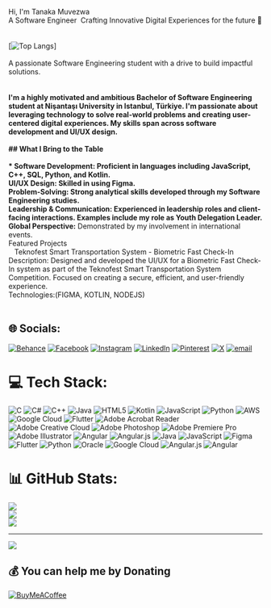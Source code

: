 Hi, I'm Tanaka Muvezwa<br> A Software Engineer  Crafting Innovative Digital Experiences for the future 🚀<br><br><br>[![Top Langs](https://github-readme-stats.vercel.app/api/top-langs/?username=tanakamuvezwa&layout=compact&theme=visionary)]<br><br> A passionate Software Engineering student with a drive to build impactful solutions.**<br><br><br>I'm a highly motivated and ambitious Bachelor of Software Engineering student at Nişantaşı University in Istanbul, Türkiye. I'm passionate about leveraging technology to solve real-world problems and creating user-centered digital experiences. My skills span across software development and UI/UX design.<br><br>## What I Bring to the Table<br><br>* **Software Development:** Proficient in languages including JavaScript, C++, SQL, Python, and Kotlin.<br>UI/UX Design: Skilled in using Figma.<br>Problem-Solving: Strong analytical skills developed through my Software Engineering studies.<br>Leadership & Communication: Experienced in leadership roles and client-facing interactions. Examples include my role as Youth Delegation Leader.<br> Global Perspective:** Demonstrated by my involvement in international events.<br>Featured Projects<br>   Teknofest Smart Transportation System - Biometric Fast Check-In<br> Description: Designed and developed the UI/UX for a Biometric Fast Check-In system as part of the Teknofest Smart Transportation System Competition. Focused on creating a secure, efficient, and user-friendly experience.<br>Technologies:(FIGMA, KOTLIN, NODEJS)<br><br>

## 🌐 Socials:
[![Behance](https://img.shields.io/badge/Behance-1769ff?logo=behance&logoColor=white)](https://behance.net/tanakamuvezwa) [![Facebook](https://img.shields.io/badge/Facebook-%231877F2.svg?logo=Facebook&logoColor=white)](https://facebook.com/tanakamuvezwa) [![Instagram](https://img.shields.io/badge/Instagram-%23E4405F.svg?logo=Instagram&logoColor=white)](https://instagram.com/mr_muvezwa) [![LinkedIn](https://img.shields.io/badge/LinkedIn-%230077B5.svg?logo=linkedin&logoColor=white)](https://linkedin.com/in/tanaka-muvezwa) [![Pinterest](https://img.shields.io/badge/Pinterest-%23E60023.svg?logo=Pinterest&logoColor=white)](https://pinterest.com/tanakamuvezwa) [![X](https://img.shields.io/badge/X-black.svg?logo=X&logoColor=white)](https://x.com/eng_muvezwa) [![email](https://img.shields.io/badge/Email-D14836?logo=gmail&logoColor=white)](mailto:muvezwatanaka@gmail.com) 

# 💻 Tech Stack:
![C](https://img.shields.io/badge/c-%2300599C.svg?style=for-the-badge&logo=c&logoColor=white) ![C#](https://img.shields.io/badge/c%23-%23239120.svg?style=for-the-badge&logo=csharp&logoColor=white) ![C++](https://img.shields.io/badge/c++-%2300599C.svg?style=for-the-badge&logo=c%2B%2B&logoColor=white) ![Java](https://img.shields.io/badge/java-%23ED8B00.svg?style=for-the-badge&logo=openjdk&logoColor=white) ![HTML5](https://img.shields.io/badge/html5-%23E34F26.svg?style=for-the-badge&logo=html5&logoColor=white) ![Kotlin](https://img.shields.io/badge/kotlin-%237F52FF.svg?style=for-the-badge&logo=kotlin&logoColor=white) ![JavaScript](https://img.shields.io/badge/javascript-%23323330.svg?style=for-the-badge&logo=javascript&logoColor=%23F7DF1E) ![Python](https://img.shields.io/badge/python-3670A0?style=for-the-badge&logo=python&logoColor=ffdd54) ![AWS](https://img.shields.io/badge/AWS-%23FF9900.svg?style=for-the-badge&logo=amazon-aws&logoColor=white) ![Google Cloud](https://img.shields.io/badge/GoogleCloud-%234285F4.svg?style=for-the-badge&logo=google-cloud&logoColor=white) ![Flutter](https://img.shields.io/badge/Flutter-%2302569B.svg?style=for-the-badge&logo=Flutter&logoColor=white) ![Adobe Acrobat Reader](https://img.shields.io/badge/Adobe%20Acrobat%20Reader-EC1C24.svg?style=for-the-badge&logo=Adobe%20Acrobat%20Reader&logoColor=white) ![Adobe Creative Cloud](https://img.shields.io/badge/Adobe%20Creative%20Cloud-DA1F26.svg?style=for-the-badge&logo=Adobe%20Creative%20Cloud&logoColor=white) ![Adobe Photoshop](https://img.shields.io/badge/adobe%20photoshop-%2331A8FF.svg?style=for-the-badge&logo=adobe%20photoshop&logoColor=white) ![Adobe Premiere Pro](https://img.shields.io/badge/Adobe%20Premiere%20Pro-9999FF.svg?style=for-the-badge&logo=Adobe%20Premiere%20Pro&logoColor=white) ![Adobe Illustrator](https://img.shields.io/badge/adobe%20illustrator-%23FF9A00.svg?style=for-the-badge&logo=adobe%20illustrator&logoColor=white) ![Angular](https://img.shields.io/badge/angular-%23DD0031.svg?style=for-the-badge&logo=angular&logoColor=white) ![Angular.js](https://img.shields.io/badge/angular.js-%23E23237.svg?style=for-the-badge&logo=angularjs&logoColor=white) ![Java](https://img.shields.io/badge/java-%23ED8B00.svg?style=for-the-badge&logo=openjdk&logoColor=white) ![JavaScript](https://img.shields.io/badge/javascript-%23323330.svg?style=for-the-badge&logo=javascript&logoColor=%23F7DF1E) ![Figma](https://img.shields.io/badge/figma-%23F24E1E.svg?style=for-the-badge&logo=figma&logoColor=white) ![Flutter](https://img.shields.io/badge/Flutter-%2302569B.svg?style=for-the-badge&logo=Flutter&logoColor=white) ![Python](https://img.shields.io/badge/python-3670A0?style=for-the-badge&logo=python&logoColor=ffdd54) ![Oracle](https://img.shields.io/badge/Oracle-F80000?style=for-the-badge&logo=oracle&logoColor=white) ![Google Cloud](https://img.shields.io/badge/GoogleCloud-%234285F4.svg?style=for-the-badge&logo=google-cloud&logoColor=white) ![Angular.js](https://img.shields.io/badge/angular.js-%23E23237.svg?style=for-the-badge&logo=angularjs&logoColor=white) ![Angular](https://img.shields.io/badge/angular-%23DD0031.svg?style=for-the-badge&logo=angular&logoColor=white)
# 📊 GitHub Stats:
![](https://github-readme-stats.vercel.app/api?username=tanakamuvezwa&theme=dark&hide_border=false&include_all_commits=false&count_private=false)<br/>
![](https://nirzak-streak-stats.vercel.app/?user=tanakamuvezwa&theme=dark&hide_border=false)<br/>
![](https://github-readme-stats.vercel.app/api/top-langs/?username=tanakamuvezwa&theme=dark&hide_border=false&include_all_commits=false&count_private=false&layout=compact)

---
[![](https://visitcount.itsvg.in/api?id=tanakamuvezwa&icon=0&color=0)](https://visitcount.itsvg.in)

  ## 💰 You can help me by Donating
  [![BuyMeACoffee](https://img.shields.io/badge/Buy%20Me%20a%20Coffee-ffdd00?style=for-the-badge&logo=buy-me-a-coffee&logoColor=black)](https://buymeacoffee.com/tanakamuvezwa) 

  
<!-- Proudly created with GPRM ( https://gprm.itsvg.in ) -->
